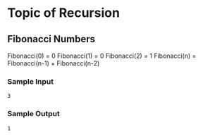Topic of Recursion
===
## Fibonacci Numbers
Fibonacci(0) = 0
Fibonacci(1) = 0
Fibonacci(2) = 1
Fibonacci(n) = Fibonacci(n-1) + Fibonacci(n-2)  

### Sample Input
```
3
```
### Sample Output
```
1
```